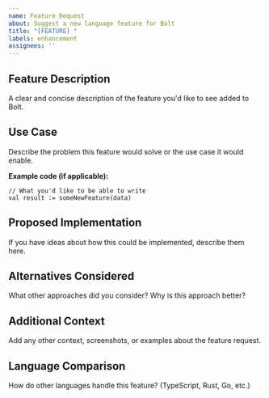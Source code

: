 ```yaml
---
name: Feature Request
about: Suggest a new language feature for Bolt
title: "[FEATURE] "
labels: enhancement
assignees: ''
---
```


## Feature Description
A clear and concise description of the feature you'd like to see added to Bolt.

## Use Case
Describe the problem this feature would solve or the use case it would enable.

**Example code (if applicable):**
```bolt
// What you'd like to be able to write
val result := someNewFeature(data)
```

## Proposed Implementation
If you have ideas about how this could be implemented, describe them here.

## Alternatives Considered
What other approaches did you consider? Why is this approach better?

## Additional Context
Add any other context, screenshots, or examples about the feature request.

## Language Comparison
How do other languages handle this feature? (TypeScript, Rust, Go, etc.)